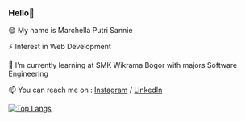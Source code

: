 ### Hello👋

😄 My name is Marchella Putri Sannie

⚡ Interest in Web Development

🌱 I’m currently learning at SMK Wikrama Bogor with majors Software Engineering

📫 You can reach me on :  [Instagram](https://www.instagram.com/marchellaps2/) / [LinkedIn](https://www.linkedin.com/in/marchella-putri-sannie/)


[![Top Langs](https://github-readme-stats.vercel.app/api/top-langs/?username=marchella2&layout=compact&theme=react)](https://github.com/marchella2/)
